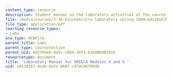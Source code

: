 ```yaml
---
content_type: resource
description: Student manual on the laboratory activities of the course.
file: /media/courses/5-36-biochemistry-laboratory-spring-2009/ed1101678cde0afe060fc97dc46f0dd9_tblfcntntsnlbove.pdf
file_type: application/pdf
learning_resource_types:
- Labs
ocw_type: OCWFile
parent_title: Labs
parent_type: CourseSection
parent_uid: 6d2f04eb-8a5c-c8b9-30f3-ba5006d83d16
resourcetype: Document
title: 'Laboratory Manual for URIECA Modules 4 and 5 '
uid: ed110167-8cde-0afe-060f-c97dc46f0dd9
---
```

